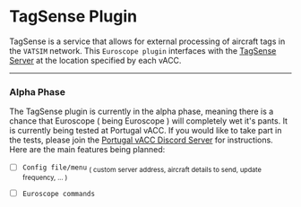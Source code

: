# TagSense  Plugin

TagSense is a service that allows for external processing of aircraft tags in the `VATSIM` network. This `Euroscope plugin` interfaces with the [TagSense Server](https://github.com/vicenterendo/TagSense-Server) at the location specified by each vACC.

---
### Alpha Phase
The TagSense plugin is currently in the alpha phase, meaning there is a chance that Euroscope ( being Euroscope ) will completely wet it's pants. It is currently being tested at Portugal vACC. If you would like to take part in the tests, please join the [Portugal vACC Discord Server](https://discord.portugal-vacc.org) for instructions. Here are the main features being planned:
- [ ] `Config file/menu` <sub>( custom server address, aircraft details to send, update frequency, ... )</sub>

- [ ] `Euroscope commands`
